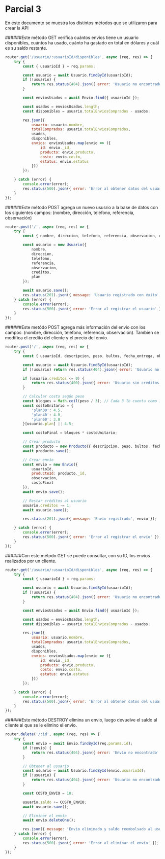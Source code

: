 # Parcial 3
<p>
En este documento se muestra los distintos métodos que se utilizaron para crear la API
</p>


######Este método GET verifica cuántos envíos tiene un usuario disponibles, cuántos ha usado, cuánto ha gastado en total en dólares y cuál es su saldo restante.

```javascript
router.get('/usuario/:usuarioId/disponibles', async (req, res) => {
    try {
        const { usuarioId } = req.params;

        const usuario = await Usuario.findById(usuarioId);
        if (!usuario) {
            return res.status(404).json({ error: 'Usuario no encontrado' });
        }

        const enviosUsados = await Envio.find({ usuarioId });

        const usados = enviosUsados.length;
        const disponibles = usuario.totalEnviosComprados - usados;

        res.json({
            usuario: usuario.nombre,
            totalComprados: usuario.totalEnviosComprados,
            usados,
            disponibles,
            envios: enviosUsados.map(envio => ({
                id: envio._id,
                producto: envio.producto,
                costo: envio.costo,
                estatus: envio.estatus
            }))
        });

    } catch (error) {
        console.error(error);
        res.status(500).json({ error: 'Error al obtener datos del usuario' });
    }
});

```
######Este método POST agrega un nuevo ususrio a la base de datos con los siguientes campos: (nombre, dirección, teléfono, referencia, observación)

```javascript
router.post('/', async (req, res) => {
    try {
        const { nombre, direccion, telefono, referencia, observacion, creditos, plan } = req.body;

        const usuario = new Usuario({
            nombre,
            direccion,
            telefono,
            referencia,
            observacion,
            creditos,
            plan
        });

        await usuario.save();
        res.status(201).json({ message: 'Usuario registrado con éxito', usuario });
    } catch (error) {
        console.error(error);
        res.status(500).json({ error: 'Error al registrar el usuario' });
    }
});
```
######Este metódo POST agrega más información del envio con los campos: (nombre, dirección, teléfono, referencia, observación). Tambien se modifica el credito del cliente y el precio del envio.

```javascript
router.post('/', async (req, res) => {
    try {
        const { usuarioId, descripcion, peso, bultos, fecha_entrega, observacion } = req.body;

        const usuario = await Usuario.findById(usuarioId);
        if (!usuario) return res.status(404).json({ error: 'Usuario no encontrado' });

        if (usuario.creditos <= 0) {
            return res.status(400).json({ error: 'Usuario sin créditos disponibles' });
        }

        // Calcular costo según peso
        const bloques = Math.ceil(peso / 3); // Cada 3 lb cuenta como 1 crédito
        const costoUnitario = {
            'plan30': 4.5,
            'plan40': 4.0,
            'plan60': 3.0
        }[usuario.plan] || 4.5;

        const costoFinal = bloques * costoUnitario;

        // Crear producto
        const producto = new Producto({ descripcion, peso, bultos, fecha_entrega });
        await producto.save();

        // Crear envío
        const envio = new Envio({
            usuarioId,
            productoId: producto._id,
            observacion,
            costoFinal
        });
        await envio.save();

        // Restar créditos al usuario
        usuario.creditos -= 1;
        await usuario.save();

        res.status(201).json({ message: 'Envío registrado', envio });

    } catch (error) {
        console.error(error);
        res.status(500).json({ error: 'Error al registrar el envío' });
    }
});
```

######Con este método GET se puede consultar, con su ID, los envios realizados por un cliente.

```javascript 
router.get('/usuario/:usuarioId/disponibles', async (req, res) => {
    try {
        const { usuarioId } = req.params;

        const usuario = await Usuario.findById(usuarioId);
        if (!usuario) {
            return res.status(404).json({ error: 'Usuario no encontrado' });
        }

        const enviosUsados = await Envio.find({ usuarioId });

        const usados = enviosUsados.length;
        const disponibles = usuario.totalEnviosComprados - usados;

        res.json({
            usuario: usuario.nombre,
            totalComprados: usuario.totalEnviosComprados,
            usados,
            disponibles,
            envios: enviosUsados.map(envio => ({
                id: envio._id,
                producto: envio.producto,
                costo: envio.costo,
                estatus: envio.estatus
            }))
        });

    } catch (error) {
        console.error(error);
        res.status(500).json({ error: 'Error al obtener datos del usuario' });
    }
});
```

######Este método DESTROY elimina un envio, luego devuelve el saldo al cliente al que se le elimino el envio.

```javascript 
router.delete('/:id', async (req, res) => {
    try {
        const envio = await Envio.findById(req.params.id);
        if (!envio) {
            return res.status(404).json({ error: 'Envío no encontrado' });
        }

        // Obtener al usuario
        const usuario = await Usuario.findById(envio.usuarioId);
        if (!usuario) {
            return res.status(404).json({ error: 'Usuario no encontrado' });
        }

        const COSTO_ENVIO = 10;

        usuario.saldo += COSTO_ENVIO;
        await usuario.save();

        // Eliminar el envío
        await envio.deleteOne();

        res.json({ message: 'Envío eliminado y saldo reembolsado al usuario' });
    } catch (error) {
        console.error(error);
        res.status(500).json({ error: 'Error al eliminar el envío' });
    }
});
```
